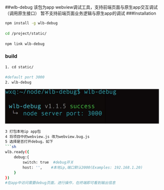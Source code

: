 

##wlb-debug
该包为app webview调试工具，支持前端页面与原生app交互调试（调用原生接口）
暂不支持前端页面业务逻辑与原生app的调试
###Installation
```sh
npm install -g wlb-debug

cd /project/static/  

npm link wlb-debug
```
### build
```sh
1. cd static/

#default port 3000
2. wlb-debug
```
![](./server.png)
```sh
3 打包本地ip app包
4 将项目中的webview.js 改为webview.bug.js
5 选择是否打开debug，如下
```sh
wlb.ready({
    debug:{
        switch: true  #debug开关
        host: '',    #本地ip,端口默认3000(Examples: 192.168.1.20)
    }
})
#在app中访问需要debug页面，进行操作，在终端即可看到输出信息
```

